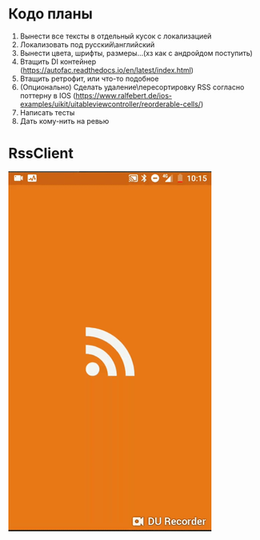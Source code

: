 # Кодо планы

1. Вынести все тексты в отдельный кусок с локализацией
2. Локализовать под русский\английский
3. Вынести цвета, шрифты, размеры...(хз как с андройдом поступить)
4. Втащить DI контейнер (https://autofac.readthedocs.io/en/latest/index.html)
5. Втащить ретрофит, или что-то подобное
6. (Опционально) Сделать удаление\пересортировку RSS согласно поттерну в IOS (https://www.ralfebert.de/ios-examples/uikit/uitableviewcontroller/reorderable-cells/)
7. Написать тесты
8. Дать кому-нить на ревью

# RssClient
![Alt Text](https://github.com/BallOfDestruction/RssClient/blob/master/SampleVideo/sample.gif)
